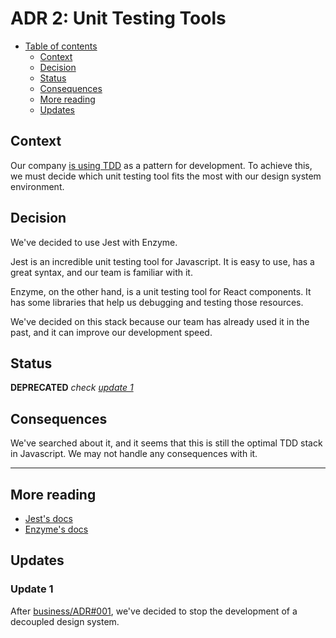 # ADR 2: Unit Testing Tools

* [Table of contents](#)
  * [Context](#context)
  * [Decision](#decision)
  * [Status](#status)
  * [Consequences](#consequences)
  * [More reading](#more-reading)
  * [Updates](#updates)

## Context

Our company [is using TDD](https://github.com/budproj/architecture-decision-log/blob/main/records/patterns/006-test-driven-development.md) as a pattern for development. To achieve this, we must decide which unit testing tool fits the most with our design system environment.

## Decision

We've decided to use Jest with Enzyme.

Jest is an incredible unit testing tool for Javascript. It is easy to use, has a great syntax, and our team is familiar with it.

Enzyme, on the other hand, is a unit testing tool for React components. It has some libraries that help us debugging and testing those resources.

We've decided on this stack because our team has already used it in the past, and it can improve our development speed.

## Status

**DEPRECATED** _check [update 1](#update-1)_

## Consequences

We've searched about it, and it seems that this is still the optimal TDD stack in Javascript. We may not handle any consequences with it.

---

## More reading

* [Jest's docs](https://jestjs.io/docs/en/getting-started)
* [Enzyme's docs](https://enzymejs.github.io/enzyme/docs/api/)

## Updates

### Update 1

After [business/ADR#001](https://github.com/budproj/architecture-decision-log/blob/main/records/business/001-reducing-initial-technical-complexity.md), we've decided to stop the development of a decoupled design system.
